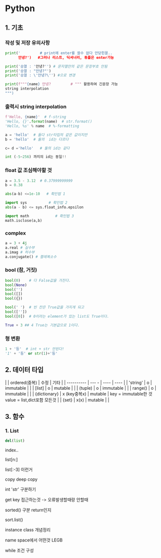 # Python

## 1. 기초

### 작성 및  저장 유의사항
```python
print('         # print에 enter를 쓸수 없다 안닫힌꼴..
      안녕?')   #그러나 리스트, 딕셔너리, 튜플은 enter가능
```

```python
print('승열 : '안녕?'') # 문자열안의 같은 문장부호 안됨
print('승열 : "안녕?"')
print('승열 : \'안녕?\'') #으로 변경

```

```python
print(f"""{name} 안녕?         # """ 활용하여 긴문장 가능
string interpolation
""")
```

### 출력시 string interpolation

```python
f'Hello, {name}'  # f-string
'Hello, {}'.format(name)  # str.format()
'Hello, %s' % name  # %-formatting
```

```python
a = 'hello'  # 둘다 str타입의 같은 값이지만
b = 'hello'  # 둘의  id는 다르다

c= d ='hello'   # 둘의 id는 같다

int (-5~256) 까지의 id는 동일!!
```

### float 값 조심해야할 것

```python
a = 3.5 - 3.12  # 0.37999999999
b = 0.38

abs(a-b) <=1e-10   # 확인법 1

import sys          # 확인법 2
abs(a - b) <= sys.float_info.epsilon

import math            # 확인법 3
math.isclose(a,b)
```

### complex

```python
a = 3 + 4j
a.real # 실수부
a.imag # 허수부
a.conjugate() # 켤레복소수
```

### bool (참, 거짓)
```python
bool(0)    # 다 False값을 가진다.
bool(None)
bool('')
bool([])
bool({})

bool(' ')  # 빈 칸은 True값을 가지게 되고
bool([''])
bool([0])  # 0이라는 element가 있는 list도 True이다.
```

```PYTHON
True + 3 ## 4 True는 기본값으로 1이다.
```

### 형 변환

```python
1 + '등'  # int + str 안된다!
'1' + '등' or str(1)+'등'
```



## 2. 데이터 타입

|            | ordered(중복)   | 수정 | 기타 |
| ---------- | ---  - | ---- | ---- |
| 'string' | o   | immutable |      |
| [list]     | o   | mutable |      |
| (tuple)    | o   | immutable |      |
| range()  | o             | immutable |      |
| {dictionary} | x (key중복x) | mutable | key = immutable한 것<br />value = list,dict포함 모든것 |
| {set}      | x(x)   | mutable |  |




## 3. 함수

### 1. List

```python
del(list)
```





index..

list[n:] 

list[:-3] 이런거



copy  deep copy



int  'str' 구분하기



get key 접근하는것 -> 오류발생할때랑 안할때



sorted()  구분 return인지 

sort.list()



instance  class 개념정리



name space에서 어떤것 LEGB 



while 조건 구성 